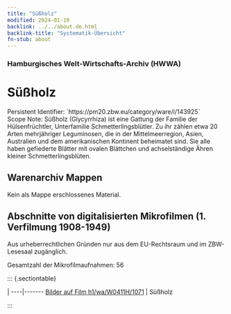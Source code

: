 ```yaml
---
title: "Süßholz"
modified: 2024-01-19
backlink: ../../about.de.html
backlink-title: "Systematik-Übersicht"
fn-stub: about
---
```


### Hamburgisches Welt-Wirtschafts-Archiv (HWWA)

# Süßholz

<div class="hint">Persistent Identifier: `https://pm20.zbw.eu/category/ware/i/143925`</div>

<div class="hint">
Scope Note: Süßholz (Glycyrrhiza) ist eine Gattung der Familie der Hülsenfrüchtler, Unterfamilie Schmetterlingsblütler. Zu ihr zählen etwa 20 Arten mehrjähriger Leguminosen, die in der Mittelmeerregion, Asien, Australien und dem amerikanischen Kontinent beheimatet sind. Sie alle haben gefiederte Blätter mit ovalen Blättchen und achselständige Ähren kleiner Schmetterlingsblüten.
</div>





## Warenarchiv Mappen





Kein als Mappe erschlossenes Material.



<a id="filmsections" />

## Abschnitte von digitalisierten Mikrofilmen (1. Verfilmung 1908-1949)

<p>Aus urheberrechtlichen Gründen nur aus dem EU-Rechtsraum und im ZBW-Lesesaal zugänglich.</p>


<p>Gesamtzahl der Mikrofilmaufnahmen: 56</p>





::: {.sectiontable}

 | 
----|-------
<a class="btn" href="https://pm20.zbw.eu/film/h1/wa/W0411H/1071" rel="nofollow">Bilder auf Film h1/wa/W0411H/1071</a> | Süßholz


:::
















